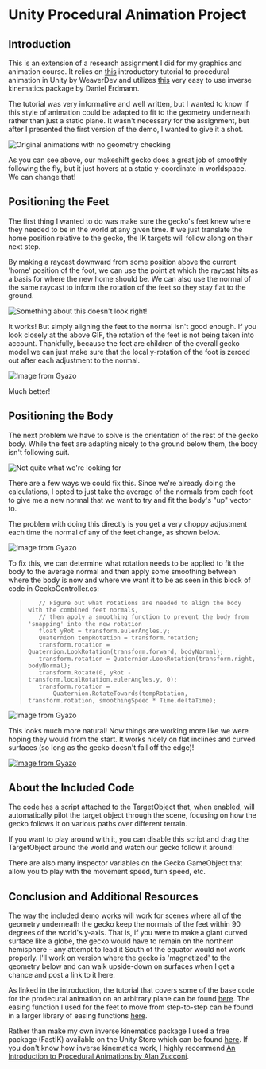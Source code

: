 # Unity Procedural Animation Project

Introduction
--
This is an extension of a research assignment I did for my graphics and animation course. It relies on [this](https://www.weaverdev.io/blog/bonehead-procedural-animation) introductory tutorial to procedural animation in Unity by WeaverDev and utilizes [this](https://assetstore.unity.com/packages/tools/animation/fast-ik-139972) very easy to use inverse kinematics package by Daniel Erdmann.

The tutorial was very informative and well written, but I wanted to know if this style of animation could be adapted to fit to the geometry underneath rather than just a static plane. It wasn't necessary for the assignment, but after I presented the first version of the demo, I wanted to give it a shot.

![Original animations with no geometry checking](https://i.gyazo.com/30d0e5a4647c782cfd809138210255e3.gif)

As you can see above, our makeshift gecko does a great job of smoothly following the fly, but it just hovers at a static y-coordinate in worldspace. We can change that!


Positioning the Feet
--
The first thing I wanted to do was make sure the gecko's feet knew where they needed to be in the world at any given time. If we just translate the home position relative to the gecko, the IK targets will follow along on their next step.

By making a raycast downward from some position above the current 'home' position of the foot, we can use the point at which the raycast hits as a basis for where the new home should be. We can also use the normal of the same raycast to inform the rotation of the feet so they stay flat to the ground.

![Something about this doesn't look right!](https://i.gyazo.com/003784803f43450edf215b3912e9a5d0.gif)

It works! But simply aligning the feet to the normal isn't good enough. If you look closely at the above GIF, the rotation of the feet is not being taken into account. Thankfully, because the feet are children of the overall gecko model we can just make sure that the local y-rotation of the foot is zeroed out after each adjustment to the normal.

![Image from Gyazo](https://i.gyazo.com/7288c861ec199add8aa589de5ab3258a.gif)

Much better!


Positioning the Body
--
The next problem we have to solve is the orientation of the rest of the gecko body. While the feet are adapting nicely to the ground below them, the body isn't following suit.

![Not quite what we're looking for](https://i.gyazo.com/e06cc4b86726afdb93f3fb63176a19a8.gif)

There are a few ways we could fix this. Since we're already doing the calculations, I opted to just take the average of the normals from each foot to give me a new normal that we want to try and fit the body's "up" vector to.

The problem with doing this directly is you get a very choppy adjustment each time the normal of any of the feet change, as shown below.

![Image from Gyazo](https://i.gyazo.com/2f8ed3c9a8e95a5d671930153acc4d68.gif)

To fix this, we can determine what rotation needs to be applied to fit the body to the average normal and then apply some smoothing between where the body is now and where we want it to be as seen in this block of code in GeckoController.cs:

>        // Figure out what rotations are needed to align the body with the combined feet normals,
>        // then apply a smoothing function to prevent the body from 'snapping' into the new rotation
>        float yRot = transform.eulerAngles.y;
>        Quaternion tempRotation = transform.rotation;
>        transform.rotation = Quaternion.LookRotation(transform.forward, bodyNormal);
>        transform.rotation = Quaternion.LookRotation(transform.right, bodyNormal);
>        transform.Rotate(0, yRot - transform.localRotation.eulerAngles.y, 0);
>        transform.rotation =
>            Quaternion.RotateTowards(tempRotation, transform.rotation, smoothingSpeed * Time.deltaTime);

![Image from Gyazo](https://i.gyazo.com/860dad4389fab0b37dcad29ee51aea5e.gif)

This looks much more natural! Now things are working more like we were hoping they would from the start. It works nicely on flat inclines and curved surfaces (so long as the gecko doesn't fall off the edge)!

[![Image from Gyazo](https://i.gyazo.com/4539bfd6a6916b2bd8a77a936f7bcdd8.gif)](https://gyazo.com/4539bfd6a6916b2bd8a77a936f7bcdd8)

About the Included Code
--
The code has a script attached to the TargetObject that, when enabled, will automatically pilot the target object through the scene, focusing on how the gecko follows it on various paths over different terrain.

If you want to play around with it, you can disable this script and drag the TargetObject around the world and watch our gecko follow it around!

There are also many inspector variables on the Gecko GameObject that allow you to play with the movement speed, turn speed, etc.

Conclusion and Additional Resources
--
The way the included demo works will work for scenes where all of the geometry underneath the gecko keep the normals of the feet within 90 degrees of the world's y-axis. That is, if you were to make a giant curved surface like a globe, the gecko would have to remain on the northern hemisphere - any attempt to lead it South of the equator would not work properly. I'll work on version where the gecko is 'magnetized' to the geometry below and can walk upside-down on surfaces when I get a chance and post a link to it here.

As linked in the introduction, the tutorial that covers some of the base code for the prodecural animation on an arbitrary plane can be found [here](https://www.weaverdev.io/blog/bonehead-procedural-animation). The easing function I used for the feet to move from step-to-step can be found in a larger library of easing functions [here](https://gist.github.com/Fonserbc/3d31a25e87fdaa541ddf).

Rather than make my own inverse kinematics package I used a free package (FastIK) available on the Unity Store which can be found [here](https://assetstore.unity.com/packages/tools/animation/fast-ik-139972). If you don't know how inverse kinematics work, I highly recommend [An Introduction to Procedural Animations by Alan Zucconi](https://www.alanzucconi.com/2017/04/17/procedural-animations/).
